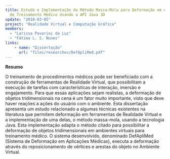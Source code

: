 ```yaml
---
title: Estudo e Implementação do Método Massa-Mola para Deformação em Ambientes Virtuais
  de Treinamento Médico Usando a API Java 3D
update: "2010-03-05"
project: "Realidade Virtual e Computação Gráfica"
members:
  - "Larissa Pavarini da Luz"
  - "Fátima L. S. Nunes"
links:
    - name: "Dissertação"
      url: "files/researches/DefApliMed.pdf"
---
```


**Resumo**

O treinamento de procedimentos médicos pode ser beneficiado com a construção de ferramentas de Realidade Virtual, que possibilitam a execução de tarefas com características de interação, imersão e engajamento. Para que essas aplicações sejam realistas, a deformação de objetos tridimensionais na cena é um fator muito importante, visto que deve haver reações a ações do usuário com o ambiente. Esta dissertação apresenta um estudo relacionado a algumas técnicas existentes na literatura que permitem deformação em ferramentas de Realidade Virtual e a implementação de uma delas, o método massa-mola, usando a tecnologia Java. Esta implementação adapta o método citado para possibilitar a deformação de objetos tridimensionais em ambientes virtuais para treinamento médico. O sistema desenvolvido, denominado DefApliMed (Sistema de Deformação em Aplicações Médicas), executa a deformação através do reposicionamento de vértices e arestas do objeto no Ambiente Virtual.
